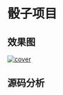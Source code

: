 # 骰子项目

## 效果图
[![cover](http://ojp7xe8x3.bkt.clouddn.com/dice.png)](http://ojp7xe8x3.bkt.clouddn.com/dice.png)
## 源码分析


